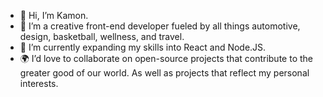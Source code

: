 - 👋 Hi, I’m Kamon.
- 👀 I’m a creative front-end developer fueled by all things automotive, design, basketball, wellness, and travel.
- 🌱 I’m currently expanding my skills into React and Node.JS.
- 🌍 I’d love to collaborate on open-source projects that contribute to the greater good of our world. As well as projects that reflect my personal interests.


<!---
KamonWest/KamonWest is a ✨ special ✨ repository because its `README.md` (this file) appears on your GitHub profile.
You can click the Preview link to take a look at your changes.
--->
